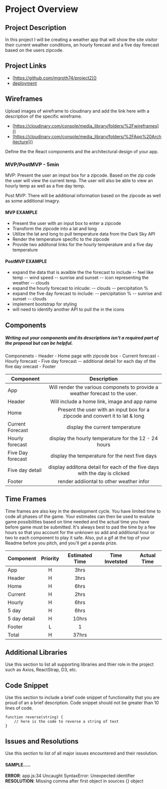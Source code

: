 # Project Overview


## Project Description

In this project I will be creating a weather app that will show the site visitor their current weather conditions, an hourly forecast and a five day forecast based on the users zipcode.

## Project Links

- [https://github.com/mgroth74/project2]()
- [deployment]()

## Wireframes

Upload images of wireframe to cloudinary and add the link here with a description of the specific wireframe.

- [https://cloudinary.com/console/media_library/folders/%2Fwireframes]()
- [https://cloudinary.com/console/media_library/folders/%2FApp%20Architecture]()



Define the the React components and the architectural design of your app.

### MVP/PostMVP - 5min

MVP:
Present the user an imput box for a zipcode.  Based on the zip code the user will view the current temp.  The user will also be able to view an hourly temp as well as a five day temp.

Post MVP:
There will be additional information based on the zipcode as well as some additional imagry.


#### MVP EXAMPLE
-	Present the user with an input box to enter a zipcode
- Transform the zipcode into a lat and long
- Utilize the lat and long to pull temperature data from the Dark Sky API 
- Render the temperature specific to the zipcode
- Provide two additonal links for the hourly temperature and a five day temperature

#### PostMVP EXAMPLE

- expand the data that is availble the the forecast to include
	-- feel like temp
	-- wind speed
	-- sunrise and sunset
	-- icon representing the weather
	-- clouds
- expand the hourly forecast to inlcude:
	-- clouds
	-- percipitation %
- expand the five day forecast to include:
	-- percipitation %
	-- sunrise and sunset
	-- clouds
- implement bootstrap for styling
- will need to identify another API to pull the in the icons

## Components
##### Writing out your components and its descriptions isn't a required part of the proposal but can be helpful.

Componenets
	- Header 
	-	Home page with zipcode box
	-	Current forecast
	- Hourly forecast
	- Five day forecast
		-- additional detail for each day of the five day orecast
	- Footer	

| Component | Description | 
| --- | :---: |  
| App | Will render the various componets to provide a weather forecast to the user.
| Header | Will include a home link, image and app name |
| Home | Present the user with an input box for a zipcode and convert it to lat & long |
| Current Forecast | display the current temperature |
| Hourly forecast | display the hourly temperature for the 12 - 24 hours|
| Five Day forecast | display the temperature for the next five days |
| Five day detail | display additona detail for each of the five days with the day is clicked |
| Footer | render addiiontal to other weather infor | 

## Time Frames

Time frames are also key in the development cycle.  You have limited time to code all phases of the game.  Your estimates can then be used to evalute game possibilities based on time needed and the actual time you have before game must be submitted. It's always best to pad the time by a few hours so that you account for the unknown so add and additional hour or two to each component to play it safe. Also, put a gif at the top of your Readme before you pitch, and you'll get a panda prize.

| Component | Priority | Estimated Time | Time Invetsted | Actual Time |
| --- | :---: |  :---: | :---: | :---: |
| App | H | 3hrs|  |  |
| Header | H | 3hrs|  |  |
| Home 	| H | 6hrs |  |
| Current 	| H | 2hrs |  |
| Hourly 	| H | 6hrs |  |
| 5 day 	| H | 6hrs |  |
| 5 day detail 	| H | 10hrs |  |
| Footer 	| L | 1 |  |
| Total | H | 37hrs|  |  |

## Additional Libraries
 Use this section to list all supporting libraries and thier role in the project such as Axios, ReactStrap, D3, etc. 

## Code Snippet

Use this section to include a brief code snippet of functionality that you are proud of an a brief description.  Code snippet should not be greater than 10 lines of code. 

```
function reverse(string) {
	// here is the code to reverse a string of text
}
```

## Issues and Resolutions
 Use this section to list of all major issues encountered and their resolution.

#### SAMPLE.....
**ERROR**: app.js:34 Uncaught SyntaxError: Unexpected identifier                                
**RESOLUTION**: Missing comma after first object in sources {} object
